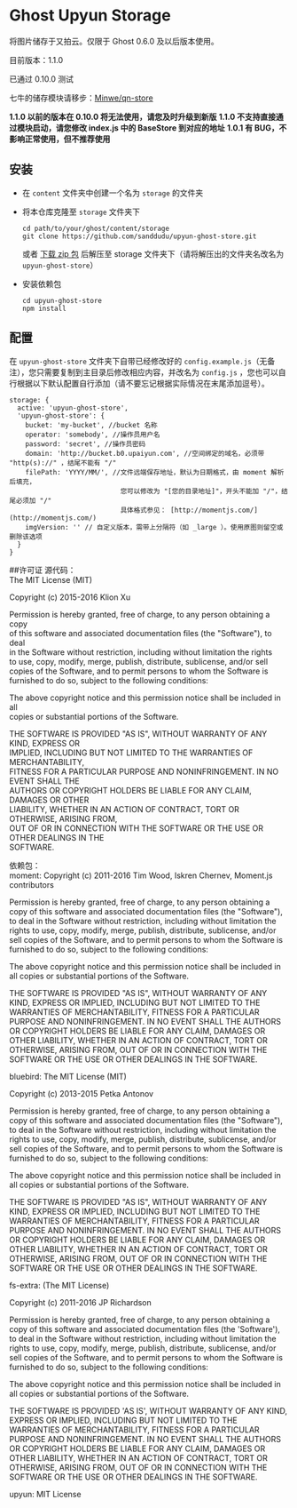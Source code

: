 # Ghost Upyun Storage
将图片储存于又拍云。仅限于 Ghost 0.6.0 及以后版本使用。

目前版本：1.1.0

已通过 0.10.0 测试

七牛的储存模块请移步：[Minwe/qn-store](https://github.com/Minwe/qn-store)

**1.1.0 以前的版本在 0.10.0 将无法使用，请您及时升级到新版**
**1.1.0 不支持直接通过模块启动，请您修改 index.js 中的 BaseStore 到对应的地址**
**1.0.1 有 BUG，不影响正常使用，但不推荐使用**

## 安装
* 在 `content` 文件夹中创建一个名为 `storage` 的文件夹
* 将本仓库克隆至 `storage` 文件夹下

   ```
   cd path/to/your/ghost/content/storage
   git clone https://github.com/sanddudu/upyun-ghost-store.git
   ```

  或者 [下载 zip 包](https://github.com/sanddudu/upyun-ghost-store/archive/master.zip) 后解压至 storage 文件夹下（请将解压出的文件夹名改名为 `upyun-ghost-store`）
* 安装依赖包

   ```
   cd upyun-ghost-store
   npm install
   ```

## 配置
在 `upyun-ghost-store` 文件夹下自带已经修改好的 `config.example.js`（无备注），您只需要复制到主目录后修改相应内容，并改名为 `config.js` ，您也可以自行根据以下默认配置自行添加（请不要忘记根据实际情况在末尾添加逗号）。

```
storage: {
  active: 'upyun-ghost-store',
  'upyun-ghost-store': {
    bucket: 'my-bucket', //bucket 名称
    operator: 'somebody', //操作员用户名
    password: 'secret', //操作员密码
    domain: 'http://bucket.b0.upaiyun.com', //空间绑定的域名，必须带 "http(s)://" ，结尾不能有 "/"
    filePath: 'YYYY/MM/', //文件远端保存地址，默认为日期格式，由 moment 解析后填充，
                            您可以修改为 "[您的目录地址]"，开头不能加 "/"，结尾必须加 "/"
                            具体格式参见： [http://momentjs.com/](http://momentjs.com/)
    imgVersion: '' // 自定义版本，需带上分隔符（如 _large ）。使用原图则留空或删除该选项
  }
}
```

##许可证
源代码：  
The MIT License (MIT)

Copyright (c) 2015-2016 Klion Xu

Permission is hereby granted, free of charge, to any person obtaining a copy  
of this software and associated documentation files (the "Software"), to deal  
in the Software without restriction, including without limitation the rights  
to use, copy, modify, merge, publish, distribute, sublicense, and/or sell  
copies of the Software, and to permit persons to whom the Software is  
furnished to do so, subject to the following conditions:

The above copyright notice and this permission notice shall be included in all  
copies or substantial portions of the Software.

THE SOFTWARE IS PROVIDED "AS IS", WITHOUT WARRANTY OF ANY KIND, EXPRESS OR  
IMPLIED, INCLUDING BUT NOT LIMITED TO THE WARRANTIES OF MERCHANTABILITY,  
FITNESS FOR A PARTICULAR PURPOSE AND NONINFRINGEMENT. IN NO EVENT SHALL THE  
AUTHORS OR COPYRIGHT HOLDERS BE LIABLE FOR ANY CLAIM, DAMAGES OR OTHER  
LIABILITY, WHETHER IN AN ACTION OF CONTRACT, TORT OR OTHERWISE, ARISING FROM,  
OUT OF OR IN CONNECTION WITH THE SOFTWARE OR THE USE OR OTHER DEALINGS IN THE  
SOFTWARE.

依赖包：  
moment:
Copyright (c) 2011-2016 Tim Wood, Iskren Chernev, Moment.js contributors

Permission is hereby granted, free of charge, to any person
obtaining a copy of this software and associated documentation
files (the "Software"), to deal in the Software without
restriction, including without limitation the rights to use,
copy, modify, merge, publish, distribute, sublicense, and/or sell
copies of the Software, and to permit persons to whom the
Software is furnished to do so, subject to the following
conditions:

The above copyright notice and this permission notice shall be
included in all copies or substantial portions of the Software.

THE SOFTWARE IS PROVIDED "AS IS", WITHOUT WARRANTY OF ANY KIND,
EXPRESS OR IMPLIED, INCLUDING BUT NOT LIMITED TO THE WARRANTIES
OF MERCHANTABILITY, FITNESS FOR A PARTICULAR PURPOSE AND
NONINFRINGEMENT. IN NO EVENT SHALL THE AUTHORS OR COPYRIGHT
HOLDERS BE LIABLE FOR ANY CLAIM, DAMAGES OR OTHER LIABILITY,
WHETHER IN AN ACTION OF CONTRACT, TORT OR OTHERWISE, ARISING
FROM, OUT OF OR IN CONNECTION WITH THE SOFTWARE OR THE USE OR
OTHER DEALINGS IN THE SOFTWARE.

bluebird:
The MIT License (MIT)

Copyright (c) 2013-2015 Petka Antonov

Permission is hereby granted, free of charge, to any person obtaining a copy
of this software and associated documentation files (the "Software"), to deal
in the Software without restriction, including without limitation the rights
to use, copy, modify, merge, publish, distribute, sublicense, and/or sell
copies of the Software, and to permit persons to whom the Software is
furnished to do so, subject to the following conditions:

The above copyright notice and this permission notice shall be included in
all copies or substantial portions of the Software.

THE SOFTWARE IS PROVIDED "AS IS", WITHOUT WARRANTY OF ANY KIND, EXPRESS OR
IMPLIED, INCLUDING BUT NOT LIMITED TO THE WARRANTIES OF MERCHANTABILITY,
FITNESS FOR A PARTICULAR PURPOSE AND NONINFRINGEMENT.  IN NO EVENT SHALL THE
AUTHORS OR COPYRIGHT HOLDERS BE LIABLE FOR ANY CLAIM, DAMAGES OR OTHER
LIABILITY, WHETHER IN AN ACTION OF CONTRACT, TORT OR OTHERWISE, ARISING FROM,
OUT OF OR IN CONNECTION WITH THE SOFTWARE OR THE USE OR OTHER DEALINGS IN
THE SOFTWARE.

fs-extra:
(The MIT License)

Copyright (c) 2011-2016 JP Richardson

Permission is hereby granted, free of charge, to any person obtaining a copy of this software and associated documentation files
(the 'Software'), to deal in the Software without restriction, including without limitation the rights to use, copy, modify,
 merge, publish, distribute, sublicense, and/or sell copies of the Software, and to permit persons to whom the Software is
 furnished to do so, subject to the following conditions:

The above copyright notice and this permission notice shall be included in all copies or substantial portions of the Software.

THE SOFTWARE IS PROVIDED 'AS IS', WITHOUT WARRANTY OF ANY KIND, EXPRESS OR IMPLIED, INCLUDING BUT NOT LIMITED TO THE
WARRANTIES OF MERCHANTABILITY, FITNESS FOR A PARTICULAR PURPOSE AND NONINFRINGEMENT. IN NO EVENT SHALL THE AUTHORS
OR COPYRIGHT HOLDERS BE LIABLE FOR ANY CLAIM, DAMAGES OR OTHER LIABILITY, WHETHER IN AN ACTION OF CONTRACT, TORT OR OTHERWISE,
 ARISING FROM, OUT OF OR IN CONNECTION WITH THE SOFTWARE OR THE USE OR OTHER DEALINGS IN THE SOFTWARE.

upyun:
MIT License